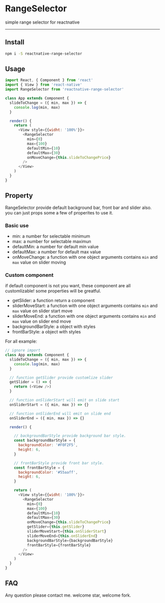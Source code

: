 # RangeSelector
simple range selector for reactnative

---

## Install
```bash
npm i -S reactnative-range-selector
```

## Usage
```javascript
import React, { Component } from 'react'
import { View } from 'react-native'
import RangeSelector from 'reactnative-range-selector'

class App extends Component {
  slideToChange = ({ min, max }) => {
    console.log(min, max)
  }

  render() {
    return (
      <View style={{widht: '100%'}}>
        <RangeSelector
          min={0}
          max={100}
          defaultMin={10}
          defaultMax={30}
          onMoveChange={this.slideToChangePrice}
        />
      </View>
    )
  }
}
```

## Property

RangeSelector provide default background bar, front bar and slider also. you can just props some a few of properites to use it.

### Basic use

* min: a number for selectable minimum
* max: a number for selectable maximun
* defaultMin: a number for default min value
* defaultMax: a number for default max value
* onMoveChange: a function with one object arguments contains `min` and `max` value on slider moving

### Custom component 

if default component is not you want, these component are all customlizable! some properties will be greatful.

* getSlider: a function return a component
* sliderMoveStart: a function with one object arguments contains `min` and `max` value on slider start move
* sliderMoveEnd: a function with one object arguments contains `min` and `max` value on slider end move
* backgroundBarStyle: a object with styles
* frontBarStyle: a object with styles


For all example:

```javascript
// ignore import
class App extends Component {
  slideToChange = ({ min, max }) => {
    console.log(min, max)
  }

  // function getSlider provide customlize slider
  getSlider = () => {
    return (<View />)
  }

  // function onSliderStart will emit on slide start
  onSliderStart = ({ min, max }) => {}

  // function onSliderEnd will emit on slide end
  onSliderEnd = ({ min, max }) => {}

  render() {

    // backgroundBarStyle provide background bar style.
    const backgroundBarStyle = {
      backgroundColor: '#F0F2F5',
      height: 6,
    }

    // frontBarStyle provide front bar style.
    const frontBarStyle = {
      backgroundColor: '#55aaff',
      height: 6,
    }

    return (
      <View style={{widht: '100%'}}>
        <RangeSelector
          min={0}
          max={100}
          defaultMin={10}
          defaultMax={30}
          onMoveChange={this.slideToChangePrice}
          getSlider={this.getSlider}
          sliderMoveStart={this.onSliderStart}
          sliderMoveEnd={this.onSliderEnd}
          backgroundBarStyle={backgroundBarStyle}
          frontBarStyle={frontBarStyle}
        />
      </View>
    )
  }
}
```

## FAQ
Any question please contact me. welcome star, welcome fork.